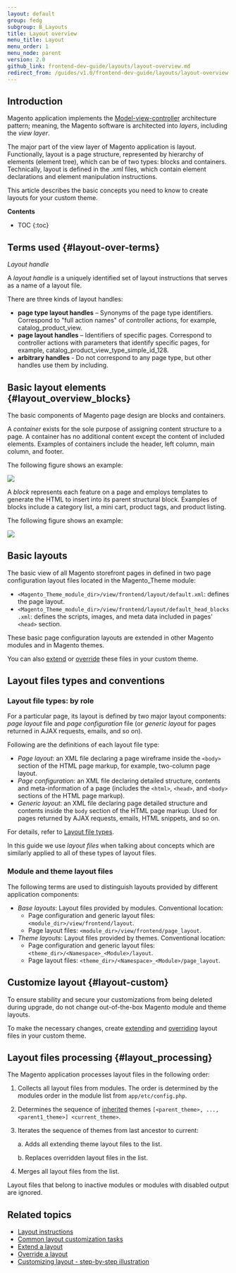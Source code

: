 ```yaml
---
layout: default
group: fedg
subgroup: B_Layouts
title: Layout overview
menu_title: Layout
menu_order: 1
menu_node: parent
version: 2.0
github_link: frontend-dev-guide/layouts/layout-overview.md
redirect_from: /guides/v1.0/frontend-dev-guide/layouts/layout-overview.html
---
```


<h2>Introduction</h2>

Magento application implements the <a href="http://en.wikipedia.org/wiki/Model%E2%80%93view%E2%80%93controller" target="_blank">Model-view-controller</a> architecture pattern; meaning, the Magento software is architected into *layers*, including the *view layer*.

The major part of the view layer of Magento application is layout. Functionally, layout is a page structure, represented by hierarchy of elements (element tree), which can be of two types: blocks and containers. Technically, layout is defined in the .xml files, which contain element declarations and element manipulation instructions.

This article describes the basic concepts you need to know to create layouts for your custom theme.

**Contents**

 * TOC
 {:toc}

## Terms used {#layout-over-terms}

<span id="handle">*Layout handle*</span>

A *layout handle* is a uniquely identified set of layout instructions that serves as a name of a layout file.

There are three kinds of layout handles:

- **page type layout handles** – Synonyms of the page type identifiers. Correspond to "full action names" of controller actions, for example, catalog_product_view.
- **page layout handles** – Identifiers of specific pages. Correspond to controller actions with parameters that identify specific pages, for example, catalog_product_view_type_simple_id_128.
- **arbitrary handles** - Do not correspond to any page type, but other handles use them by including.

## Basic layout elements {#layout_overview_blocks}

The basic components of Magento page design are blocks and containers. 

A *container* exists for the sole purpose of assigning content structure to a page. A container has no additional content except the content of included elements. Examples of containers include the header, left column, main column, and footer.

The following figure shows an example:

<img src="{{ site.baseurl }}common/images/layouts_containers_defn.jpg" />

 A *block* represents each feature on a page and employs templates to generate the HTML to insert into its parent structural block. Examples of blocks include a category list, a mini cart, product tags, and product listing.

The following figure shows an example:

<img src="{{ site.baseurl }}common/images/layouts_block_defn.jpg"/>

## Basic layouts 

The basic view of all Magento storefront pages in defined in two page configuration layout files located in the Magento_Theme module: 

* `<Magento_Theme_module_dir>/view/frontend/layout/default.xml`: defines the page layout. 
* `<Magento_Theme_module_dir>/view/frontend/layout/default_head_blocks.xml`: defines the scripts, images, and meta data included in pages' `<head>` section. 

These basic page configuration layouts are extended in other Magento modules and in Magento themes.

You can also [extend]({{page.baseurl}}frontend-dev-guide/layouts/layout-extend.html) or [override]({{page.baseurl}}frontend-dev-guide/layouts/layout-override.html) these files in your custom theme. 

## Layout files types and conventions

### Layout file types: by role

For a particular page, its layout is defined by two major layout components: *page layout* file and *page configuration* file (or *generic layout* for pages returned in AJAX requests, emails, and so on).

Following are the definitions of each layout file type:

* *Page layout*: an XML file declaring a page wireframe inside the `<body>` section of the HTML page markup, for example, two-column page layout. 
* *Page configuration*: an XML file declaring detailed structure, contents and meta-information of a page (includes the `<html>`, `<head>`, and `<body>` sections of the HTML page markup).
* *Generic layout*: an XML file declaring page detailed structure and contents inside the `body` section of the HTML page markup. Used for pages returned by AJAX requests, emails, HTML snippets, and so on.

For details, refer to <a href="{{page.baseurl}}frontend-dev-guide/layouts/layout-types.html" target="_blank">Layout file types</a>.

In this guide we use *layout files* when talking about concepts which are similarly applied to all of these types of layout files.

<h3 id="layout-loc">Module and theme layout files</h3>

The following terms are used to distinguish layouts provided by different application components:

* *Base layouts*: Layout files provided by modules. Conventional location: 
	* Page configuration and generic layout files: `<module_dir>/view/frontend/layout`.
	* Page layout files: `<module_dir>/view/frontend/page_layout`.
* *Theme layouts*: Layout files provided by themes. Conventional location:
	* Page configuration and generic layout files: `<theme_dir>/<Namespace>_<Module>/layout`.
	* Page layout files: `<theme_dir>/<Namespace>_<Module>/page_layout`.


## Customize layout {#layout-custom}

To ensure stability and secure your customizations from being deleted during upgrade, do not change out-of-the-box Magento module and theme layouts.

To make the necessary changes, create <a href="{{page.baseurl}}frontend-dev-guide/layouts/layout-extend.html" target="_blank">extending</a> and <a href="{{page.baseurl}}frontend-dev-guide/layouts/layout-override.html" target="_blank">overriding</a> layout files in your custom theme. 

## Layout files processing {#layout_processing}


The Magento application processes layout files in the following order:

1.	Collects all layout files from modules. The order is determined by the modules order in the module list from `app/etc/config.php`.
2.	Determines the sequence of <a href="{{page.baseurl}}frontend-dev-guide/themes/theme-inherit.html" target="_blank">inherited</a> themes `[<parent_theme>, ..., <parent1_theme>] <current_theme>`.
3.	Iterates the sequence of themes from last ancestor to current:

	a.	Adds all extending theme layout files to the list.

	b.	Replaces overridden layout files in the list.


1.	Merges all layout files from the list.

<div class="bs-callout bs-callout-info" id="info">
  <p>Layout files that belong to inactive modules or modules with disabled output are ignored.</p>
</div>



## Related topics

*	<a href="{{page.baseurl}}frontend-dev-guide/layouts/xml-instructions.html" target="_blank">Layout instructions</a>
*	<a href="{{page.baseurl}}frontend-dev-guide/layouts/xml-manage.html" target="_blank">Common layout customization tasks</a>
*	<a href="{{page.baseurl}}frontend-dev-guide/layouts/layout-extend.html" target="_blank">Extend a layout</a>
*	<a href="{{page.baseurl}}frontend-dev-guide/layouts/layout-override.html" target="_blank">Override a layout</a>
*	<a href="{{page.baseurl}}frontend-dev-guide/layouts/layout-practice.html" target="_blank">Customizing layout - step-by-step illustration</a>



